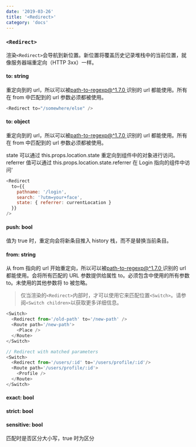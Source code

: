 ```yaml
---
date: '2019-03-26'
title: '<Redirect>'
category: 'docs'
---
```


### `<Redirect>`

渲染`<Redirect>`会导航到新位置。新位置将覆盖历史记录堆栈中的当前位置，就像服务器端重定向（HTTP 3xx）一样。

#### to: string

重定向到的 url，所以可以被[path-to-regexp@^1.7.0 ](https://github.com/pillarjs/path-to-regexp/tree/v1.7.0)识别的 url 都能使用。所有在 from 中匹配到的 url 参数必须都被使用。

```js
<Redirect to="/somewhere/else" />
```

#### to: object

重定向到的 url，所以可以被[path-to-regexp@^1.7.0 ](https://github.com/pillarjs/path-to-regexp/tree/v1.7.0)识别的 url 都能使用。所有在 from 中匹配到的 url 参数必须都被使用。

state 可以通过 this.props.location.state 重定向到组件中的对象进行访问。referrer 值可以通过 this.props.location.state.referrer 在 Login 指向的组件中访问'

```js
<Redirect
  to={{
    pathname: '/login',
    search: '?utm=your+face',
    state: { referrer: currentLocation }
  }}
/>
```

#### push: bool

值为 true 时，重定向会将新条目推入 history 栈，而不是替换当前条目。

#### from: string

从 from 指向的 url 开始重定向，所以可以被[path-to-regexp@^1.7.0 ](https://github.com/pillarjs/path-to-regexp/tree/v1.7.0)识别的 url 都能使用。会将所有匹配的 URL 参数提供给属性 to。必须包含中使用的所有参数 to。未使用的其他参数将 to 被忽略。

> 仅当渲染的`<Redirect>`内部时，才可以使用它来匹配位置`<Switch>`。请参阅`<Switch children>`以获取更多详细信息。

```js
<Switch>
  <Redirect from='/old-path' to='/new-path' />
  <Route path='/new-path'>
    <Place />
  </Route>
</Switch>

// Redirect with matched parameters
<Switch>
  <Redirect from='/users/:id' to='/users/profile/:id'/>
  <Route path='/users/profile/:id'>
    <Profile />
  </Route>
</Switch>
```

#### exact: bool

#### strict: bool

#### sensitive: bool

匹配时是否区分大小写，true 时为区分
